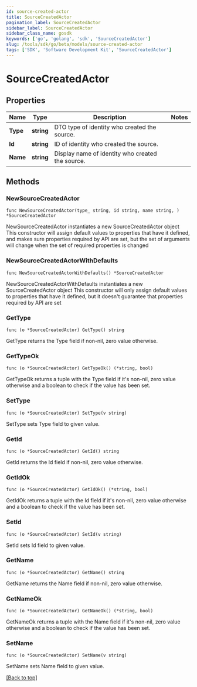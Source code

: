 ```yaml
---
id: source-created-actor
title: SourceCreatedActor
pagination_label: SourceCreatedActor
sidebar_label: SourceCreatedActor
sidebar_class_name: gosdk
keywords: ['go', 'golang', 'sdk', 'SourceCreatedActor'] 
slug: /tools/sdk/go/beta/models/source-created-actor
tags: ['SDK', 'Software Development Kit', 'SourceCreatedActor']
---
```


# SourceCreatedActor

## Properties

Name | Type | Description | Notes
------------ | ------------- | ------------- | -------------
**Type** |  **string** | DTO type of identity who created the source. | 
**Id** |  **string** | ID of identity who created the source. | 
**Name** |  **string** | Display name of identity who created the source. | 

## Methods

### NewSourceCreatedActor

`func NewSourceCreatedActor(type_ string, id string, name string, ) *SourceCreatedActor`

NewSourceCreatedActor instantiates a new SourceCreatedActor object
This constructor will assign default values to properties that have it defined,
and makes sure properties required by API are set, but the set of arguments
will change when the set of required properties is changed

### NewSourceCreatedActorWithDefaults

`func NewSourceCreatedActorWithDefaults() *SourceCreatedActor`

NewSourceCreatedActorWithDefaults instantiates a new SourceCreatedActor object
This constructor will only assign default values to properties that have it defined,
but it doesn't guarantee that properties required by API are set

### GetType

`func (o *SourceCreatedActor) GetType() string`

GetType returns the Type field if non-nil, zero value otherwise.

### GetTypeOk

`func (o *SourceCreatedActor) GetTypeOk() (*string, bool)`

GetTypeOk returns a tuple with the Type field if it's non-nil, zero value otherwise
and a boolean to check if the value has been set.

### SetType

`func (o *SourceCreatedActor) SetType(v string)`

SetType sets Type field to given value.


### GetId

`func (o *SourceCreatedActor) GetId() string`

GetId returns the Id field if non-nil, zero value otherwise.

### GetIdOk

`func (o *SourceCreatedActor) GetIdOk() (*string, bool)`

GetIdOk returns a tuple with the Id field if it's non-nil, zero value otherwise
and a boolean to check if the value has been set.

### SetId

`func (o *SourceCreatedActor) SetId(v string)`

SetId sets Id field to given value.


### GetName

`func (o *SourceCreatedActor) GetName() string`

GetName returns the Name field if non-nil, zero value otherwise.

### GetNameOk

`func (o *SourceCreatedActor) GetNameOk() (*string, bool)`

GetNameOk returns a tuple with the Name field if it's non-nil, zero value otherwise
and a boolean to check if the value has been set.

### SetName

`func (o *SourceCreatedActor) SetName(v string)`

SetName sets Name field to given value.



[[Back to top]](#) 



